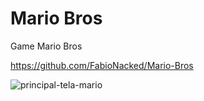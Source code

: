 # Mario Bros
 Game Mario Bros

https://github.com/FabioNacked/Mario-Bros

![principal-tela-mario](https://user-images.githubusercontent.com/109430300/188323367-434ffd4f-55f3-4511-bf8e-591ae8471579.png)

